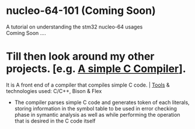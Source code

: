 # nucleo-64-101 (Coming Soon)
A tutorial on understanding the stm32 nucleo-64 usages <br/>
Coming Soon ....

# Till then look around my other projects. [e.g. <u>[A simple C Compiler</u>](https://github.com/shahriar-hasan-mickey/A-simple-C-Compiler)</u>]. 
It is A front end of a compiler that compiles simple C code. | <u>Tools</u> & technologies used: C/C++, Bison & Flex <br/>
  * The compiler parses simple C code and generates token of each literals, storing information in the symbol table to be
used in error checking phase in symantic analysis as well as while performing the operation that is desired in the C
code itself

